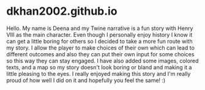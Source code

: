 # dkhan2002.github.io
Hello. My name is Deena and my Twine narrative is a fun story with Henry VIII as the main character. Even though I personally enjoy history I know it can get a little boring for others so I decided to take a more fun route with my story. I allow the player to make choices of their own which can lead to different outcomes and also they can put their own input for some choices so this way they can stay engaged. I have also added some images, colored texts, and a map so my story doesn't look boring or bland and making it a little pleasing to the eyes. I really enjoyed making this story and I'm really proud of how well I did on it and hopefully you feel the same! :)
